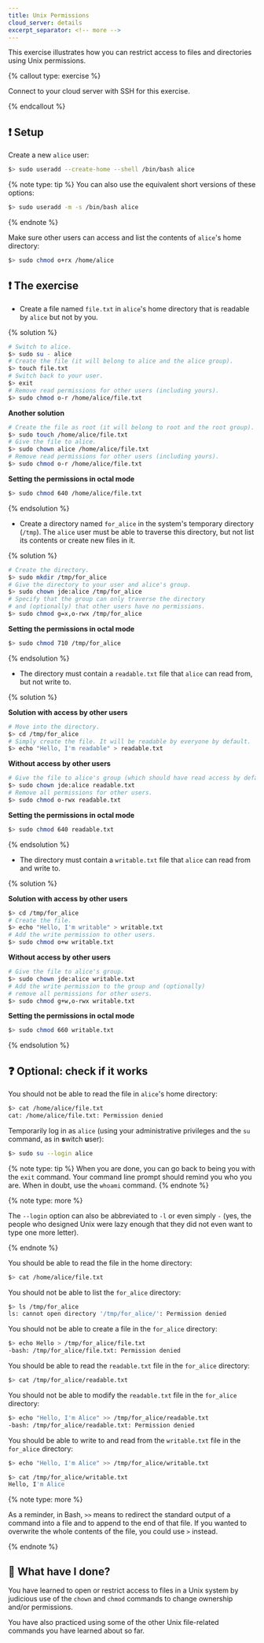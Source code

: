 ```yaml
---
title: Unix Permissions
cloud_server: details
excerpt_separator: <!-- more -->
---
```


This exercise illustrates how you can restrict access to files and directories
using Unix permissions.

{% callout type: exercise %}

Connect to your cloud server with SSH for this exercise.

{% endcallout %}

<!-- more -->

## :exclamation: Setup

Create a new `alice` user:

```bash
$> sudo useradd --create-home --shell /bin/bash alice
```

{% note type: tip %}
You can also use the equivalent short versions of these options:

```bash
$> sudo useradd -m -s /bin/bash alice
```

{% endnote %}

Make sure other users can access and list the contents of `alice`'s home
directory:

```bash
$> sudo chmod o+rx /home/alice
```

## :exclamation: The exercise

- Create a file named `file.txt` in `alice`'s home directory that is readable by `alice` but not by you.

{% solution %}

```bash
# Switch to alice.
$> sudo su - alice
# Create the file (it will belong to alice and the alice group).
$> touch file.txt
# Switch back to your user.
$> exit
# Remove read permissions for other users (including yours).
$> sudo chmod o-r /home/alice/file.txt
```

**Another solution**

```bash
# Create the file as root (it will belong to root and the root group).
$> sudo touch /home/alice/file.txt
# Give the file to alice.
$> sudo chown alice /home/alice/file.txt
# Remove read permissions for other users (including yours).
$> sudo chmod o-r /home/alice/file.txt
```

**Setting the permissions in octal mode**

```bash
$> sudo chmod 640 /home/alice/file.txt
```

{% endsolution %}

- Create a directory named `for_alice` in the system's temporary directory
  (`/tmp`). The `alice` user must be able to traverse this directory, but not list its contents or create new files in it.

{% solution %}

```bash
# Create the directory.
$> sudo mkdir /tmp/for_alice
# Give the directory to your user and alice's group.
$> sudo chown jde:alice /tmp/for_alice
# Specify that the group can only traverse the directory
# and (optionally) that other users have no permissions.
$> sudo chmod g=x,o-rwx /tmp/for_alice
```

**Setting the permissions in octal mode**

```bash
$> sudo chmod 710 /tmp/for_alice
```

{% endsolution %}

- The directory must contain a `readable.txt` file that `alice` can read from, but not write to.

{% solution %}

**Solution with access by other users**

```bash
# Move into the directory.
$> cd /tmp/for_alice
# Simply create the file. It will be readable by everyone by default.
$> echo "Hello, I'm readable" > readable.txt
```

**Without access by other users**

```bash
# Give the file to alice's group (which should have read access by default).
$> sudo chown jde:alice readable.txt
# Remove all permissions for other users.
$> sudo chmod o-rwx readable.txt
```

**Setting the permissions in octal mode**

```bash
$> sudo chmod 640 readable.txt
```

{% endsolution %}

- The directory must contain a `writable.txt` file that `alice` can read from and write to.

{% solution %}

**Solution with access by other users**

```bash
$> cd /tmp/for_alice
# Create the file.
$> echo "Hello, I'm writable" > writable.txt
# Add the write permission to other users.
$> sudo chmod o+w writable.txt
```

**Without access by other users**

```bash
# Give the file to alice's group.
$> sudo chown jde:alice writable.txt
# Add the write permission to the group and (optionally)
# remove all permissions for other users.
$> sudo chmod g+w,o-rwx writable.txt
```

**Setting the permissions in octal mode**

```bash
$> sudo chmod 660 writable.txt
```

{% endsolution %}

## :question: Optional: check if it works

You should not be able to read the file in `alice`'s home directory:

```bash
$> cat /home/alice/file.txt
cat: /home/alice/file.txt: Permission denied
```

Temporarily log in as `alice` (using your administrative privileges and the `su` command, as in **s**witch **u**ser):

```bash
$> sudo su --login alice
```

{% note type: tip %}
When you are done, you can go back to being you with the `exit` command. Your command line prompt should remind you who you are. When in doubt, use the `whoami` command.
{% endnote %}

{% note type: more %}

The `--login` option can also be abbreviated to `-l` or even simply `-` (yes,
the people who designed Unix were lazy enough that they did not even want to
type one more letter).

{% endnote %}

You should be able to read the file in the home directory:

```bash
$> cat /home/alice/file.txt
```

You should not be able to list the `for_alice` directory:

```bash
$> ls /tmp/for_alice
ls: cannot open directory '/tmp/for_alice/': Permission denied
```

You should not be able to create a file in the `for_alice` directory:

```bash
$> echo Hello > /tmp/for_alice/file.txt
-bash: /tmp/for_alice/file.txt: Permission denied
```

You should be able to read the `readable.txt` file in the `for_alice` directory:

```bash
$> cat /tmp/for_alice/readable.txt
```

You should not be able to modify the `readable.txt` file in the `for_alice` directory:

```bash
$> echo "Hello, I'm Alice" >> /tmp/for_alice/readable.txt
-bash: /tmp/for_alice/readable.txt: Permission denied
```

You should be able to write to and read from the `writable.txt` file in the `for_alice` directory:

```bash
$> echo "Hello, I'm Alice" >> /tmp/for_alice/writable.txt

$> cat /tmp/for_alice/writable.txt
Hello, I'm Alice
```

{% note type: more %}

As a reminder, in Bash, `>>` means to redirect the standard output of a command
into a file and to append to the end of that file. If you wanted to overwrite
the whole contents of the file, you could use `>` instead.

{% endnote %}

## :checkered_flag: What have I done?

You have learned to open or restrict access to files in a Unix system by judicious use of the `chown` and `chmod` commands to change ownership and/or permissions.

You have also practiced using some of the other Unix file-related commands you have learned about so far.
